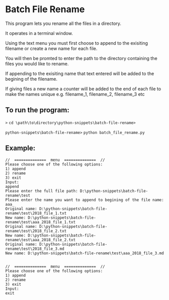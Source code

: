 # Batch File Rename

This program lets you rename all the files in a directory.

It operates in a terminal window.

Using the text menu you must first choose to append to the exisiting filename or create a new name for each file.

You will then be promted to enter the path to the directory containing the files you would like to rename.

If appending to the exisiting name that text entered will be added to the begining of the filename.

If giving files a new name a counter will be added to the end of each file to make the names unique e.g. filename_1, filename_2, filename_3 etc

## To run the program: 

```>``` ```cd \path\to\directory\python-snippets\batch-file-rename>```

```python-snippets\batch-file-rename>``` ```python batch_file_rename.py```

## Example:

```
//  ==============  menu  ==============  //
Please choose one of the following options:
1) append
2) rename
3) exit
Input:
append
Please enter the full file path: D:\python-snippets\batch-file-rename\test
Please enter the name you want to append to begining of the file name: aaa_
Original name: D:\python-snippets\batch-file-rename\test\2018_file_1.txt
New name: D:\python-snippets\batch-file-rename\test\aaa_2018_file_1.txt
Original name: D:\python-snippets\batch-file-rename\test\2018_file_2.txt
New name: D:\python-snippets\batch-file-rename\test\aaa_2018_file_2.txt
Original name: D:\python-snippets\batch-file-rename\test\2018_file_3.md
New name: D:\python-snippets\batch-file-rename\test\aaa_2018_file_3.md


//  ==============  menu  ==============  //
Please choose one of the following options:
1) append
2) rename
3) exit
Input:
exit
```
